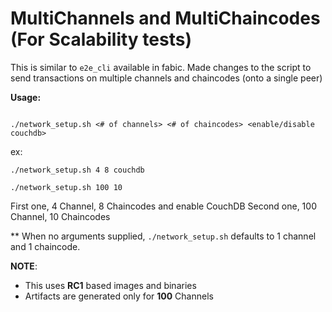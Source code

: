 # MultiChannels and MultiChaincodes (For Scalability tests)

This is similar to `e2e_cli` available in fabic. Made changes to the script to send transactions on multiple 
channels and chaincodes (onto a single peer)

**Usage:**

```

./network_setup.sh <# of channels> <# of chaincodes> <enable/disable couchdb>

```
ex:

```
./network_setup.sh 4 8 couchdb

./network_setup.sh 100 10

```

First one, 4 Channel, 8 Chaincodes and enable CouchDB
Second one, 100 Channel, 10 Chaincodes

** When no arguments supplied, `./network_setup.sh` defaults to 1 channel and 1 chaincode.

**NOTE**: 
* This uses **RC1** based images and binaries
* Artifacts are generated only for **100** Channels

